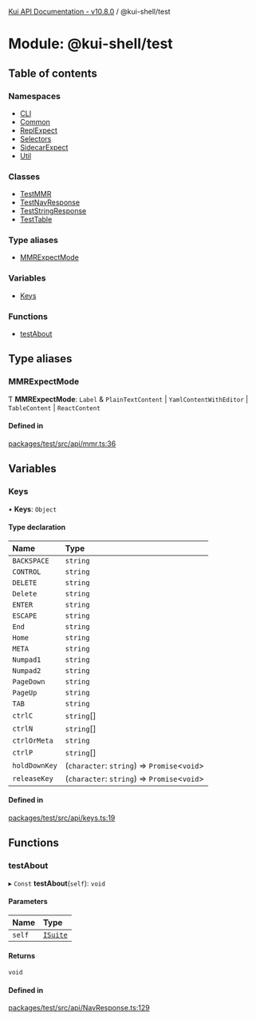 [Kui API Documentation - v10.8.0](../README.md) / @kui-shell/test

# Module: @kui-shell/test

## Table of contents

### Namespaces

- [CLI](kui_shell_test.CLI.md)
- [Common](kui_shell_test.Common.md)
- [ReplExpect](kui_shell_test.ReplExpect.md)
- [Selectors](kui_shell_test.Selectors.md)
- [SidecarExpect](kui_shell_test.SidecarExpect.md)
- [Util](kui_shell_test.Util.md)

### Classes

- [TestMMR](../classes/kui_shell_test.TestMMR.md)
- [TestNavResponse](../classes/kui_shell_test.TestNavResponse.md)
- [TestStringResponse](../classes/kui_shell_test.TestStringResponse.md)
- [TestTable](../classes/kui_shell_test.TestTable.md)

### Type aliases

- [MMRExpectMode](kui_shell_test.md#mmrexpectmode)

### Variables

- [Keys](kui_shell_test.md#keys)

### Functions

- [testAbout](kui_shell_test.md#testabout)

## Type aliases

### MMRExpectMode

Ƭ **MMRExpectMode**: `Label` & `PlainTextContent` \| `YamlContentWithEditor` \| `TableContent` \| `ReactContent`

#### Defined in

[packages/test/src/api/mmr.ts:36](https://github.com/mra-ruiz/kui/blob/27e887ab4/packages/test/src/api/mmr.ts#L36)

## Variables

### Keys

• **Keys**: `Object`

#### Type declaration

| Name          | Type                                          |
| :------------ | :-------------------------------------------- |
| `BACKSPACE`   | `string`                                      |
| `CONTROL`     | `string`                                      |
| `DELETE`      | `string`                                      |
| `Delete`      | `string`                                      |
| `ENTER`       | `string`                                      |
| `ESCAPE`      | `string`                                      |
| `End`         | `string`                                      |
| `Home`        | `string`                                      |
| `META`        | `string`                                      |
| `Numpad1`     | `string`                                      |
| `Numpad2`     | `string`                                      |
| `PageDown`    | `string`                                      |
| `PageUp`      | `string`                                      |
| `TAB`         | `string`                                      |
| `ctrlC`       | `string`[]                                    |
| `ctrlN`       | `string`[]                                    |
| `ctrlOrMeta`  | `string`                                      |
| `ctrlP`       | `string`[]                                    |
| `holdDownKey` | (`character`: `string`) => `Promise`<`void`\> |
| `releaseKey`  | (`character`: `string`) => `Promise`<`void`\> |

#### Defined in

[packages/test/src/api/keys.ts:19](https://github.com/mra-ruiz/kui/blob/27e887ab4/packages/test/src/api/keys.ts#L19)

## Functions

### testAbout

▸ `Const` **testAbout**(`self`): `void`

#### Parameters

| Name   | Type                                                      |
| :----- | :-------------------------------------------------------- |
| `self` | [`ISuite`](../interfaces/kui_shell_test.Common.ISuite.md) |

#### Returns

`void`

#### Defined in

[packages/test/src/api/NavResponse.ts:129](https://github.com/mra-ruiz/kui/blob/27e887ab4/packages/test/src/api/NavResponse.ts#L129)
